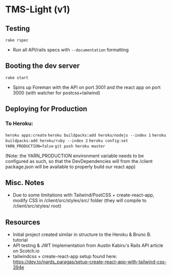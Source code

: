 # TMS-Light (v1)

## Testing
`rake rspec` 
* Run all API/rails specs with `--documentation` formatting

## Booting the dev server
`rake start`
* Spins up Foreman with the API on port 3001 and the react app on port 3000 (with watcher for postcss+tailwind)

## Deploying for Production
### To Heroku:
`heroku apps:create`
`heroku buildpacks:add heroku/nodejs --index 1`
`heroku buildpacks:add heroku/ruby --index 2`
`heroku config:set YARN_PRODUCTION=false`
`git push heroku master`

(Note: the YARN_PRODUCTION environment variable needs to be configured as such, so that the DevDependencies will from the /client package.json will be available to properly build our react app)

## Misc. Notes
* Due to some limitations with Tailwind/PostCSS + create-react-app, modify CSS in /client/src/styles/src/ folder (they will compile to /client/src/styles/ root)

## Resources
* Initial project created similar in structure to the Heroku & Bruno B. tutorial
* API testing & JWT Implementation from Austin Kabiru's Rails API article on Scotch.io
* tailwindcss + create-react-app setup found here: https://dev.to/nards_paragas/setup-create-react-app-with-tailwind-css-394e